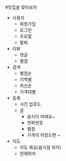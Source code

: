 #맛집을 찾아보자

- 사용자 
   - 회원가입
   - 로그인 
   - 프로필 
   - 탈퇴
- 리뷰 
   - 댓글 
   - 별점
- 검색
   - 별점순
   - 지역별   
   - 최신순
   - 가격대별
- 등록   
   - 사진 업로드
   - 글 
     - 음식이 어때요~
     - 전화번호
     - 별점
     - 가격이 이정도면 ~
- 지도
   - 지도 제공(음식점 위치)
   - 현재위치

